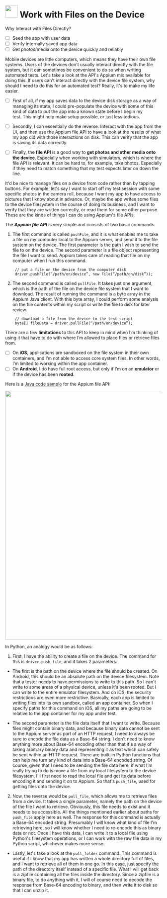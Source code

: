# <img width=40 src="https://user-images.githubusercontent.com/70295997/222876027-f80bbd52-08fc-4da2-aa8e-95ee3562f81f.png"> Work with Files on the Device

Why Interact with Files Directly?
- [ ] Seed the app with user data
- [ ] Verify internally saved app data
- [ ] Get photos/media onto the device quickly and reliably

Mobile devices are little computers, which means they have their own file systems. Users of the devices don't usually interact directly with the file system, but it can sometimes be convenient to do so when writing automated tests. Let's take a look at the API's Appium mix available for doing this. If users can't interact directly with the device file system, why should I need to do this for an automated test? Really, it's to make my life easier. 

- [ ] First of all, if my app saves data to the device disk storage as a way of managing its state, I could pre-populate the device with some of this kind of data to put the app into a known state before I begin my test. This might help make setup possible, or just less tedious. 

- [ ] Secondly, I can essentially do the reverse. Interact with the app from the UI, and then use the Appium file API to have a look at the results of what my app did with those interactions on disk. This can verify that the app is saving its data correctly. 

- [ ] Finally, the **file API** is a good way to **get photos and other media onto the device**. Especially when working with simulators, which is where the file API is relevant. It can be hard to, for example, take photos. Especially if they need to match something that my test expects later on down the line. 

It'd be nice to manage files on a device from code rather than by tapping buttons. For example, let's say I want to start off my test session with some specific photos in the camera roll, because I want my app to have access to pictures that I know about in advance. Or, maybe the app writes some files to the device filesystem in the course of doing its business, and I want to verify that they are written correctly, or read them for some other purpose. These are the kinds of things I can do using Appium's file APIs. 

The ***Appium file API*** is very simple and consists of two basic commands. 

1. The first command is called <code>pushFile</code>, and it is what enables me to take a file on my computer local to the Appium server, and send it to the file system on the device. The first parameter is the path I wish to send the file to on the device. The second parameter is a file object representing the file I want to send. Appium takes care of reading that file on my computer when I run this command. 

        // put a file on the device from the computer disk
        driver.pushFile(“/path/on/device”, new File(“/path/on/disk”));

2. The second command is called <code>pullFile</code>. It takes just one argument, which is the path of the file on the device file system that I want to download. The result of running the command is a byte array in the Appium Java client. With this byte array, I could perform some analysis on the file contents within my script or write the file to disk for later review. 

        // download a file from the device to the test script
        byte[] fileData = driver.pullFile(“/path/on/device”);

There are a few **limitations** to this API to keep in mind when I’m thinking of using it that have to do with where I’m allowed to place files or retrieve files from. 
- [ ] On **iOS**, applications are sandboxed on the file system in their own containers, and I’m not able to access core system files. In other words, I’m limited to working within the app container.
- [ ] On **Android**, I do have full root access, but only if I’m on an **emulator** or if the device has been **rooted**. 

Here is a [Java code sample](https://github.com/lana-20/device-file-interaction/blob/main/file_interaction_appium_api.java) for the Appium file API:

<img width="800" src="https://user-images.githubusercontent.com/70295997/222876163-115ce966-ac00-4f9e-9889-877db251eb7e.png">

In Python, an analogy would be as follows:

1. First, I have the ability to create a file on the device. The command for this is <code>driver.push_file</code>, and it takes 2 parameters. 

- The first is the path on the device where the file should be created. On Android, this should be an absolute path on the device filesystem. Note that a tester needs to have permissions to write to this path. So I can't write to some areas of a physical device, unless it's been rooted. But I can write to the entire emulator filesystem. And on iOS, the security restrictions are even more restrictive. Basically, each app is limited to writing files into its own sandbox, called an app container. So when I specify paths for this command on iOS, all my paths are going to be relative to the app container for my app under test. 

- The second parameter is the file data itself that I want to write. Because files might contain binary data, and because binary data cannot be sent to the Appium server as part of an HTTP request, I need to always be sure to encode the file data as a Base-64 string. I don't need to know anything more about Base-64 encoding other than that it's a way of taking arbitrary binary data and representing it as text which can safely be sent within an HTTP request. There are built-in Python functions that can help me turn any kind of data into a Base-64 encoded string. Of course, given that I need to be sending the file data here, if what I'm really trying to do is move a file from my local filesystem to the device filesystem, I'll first need to read the local file and get its data before encoding it and sending it on to Appium. So that's <code>push_file</code>, used for getting files onto the device.

2. Now, the reverse would be <code>pull_file</code>, which allows me to retrieve files from a device. It takes a single parameter, namely the path on the device of the file I want to retrieve. Obviously, this file needs to exist and it needs to be accessible. All the things mentioned earlier about paths for <code>push_file</code> apply here as well. The response for this command is actually a Base-64 encoded string. Presumably I will know what kind of file I'm retrieving here, so I will know whether I need to re-encode this as binary data or not. Once I have this data, I can write it to a local file using Python's filesystem operations, or I can work with the raw file data in my Python script, whichever makes more sense. 

- Lastly, let's take a look at the <code>pull_folder</code> command. This command is useful if I know that my app has written a whole directory full of files, and I want to retrieve all of them in one go. In this case, just specify the path of the directory itself instead of a specific file. What I will get back is a zipfile containing all the files inside the directory. Since a zipfile is a binary file, to do anything with it, I will of course need to decode the response from Base-64 encoding to binary, and then write it to disk so that I can unzip it.


